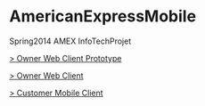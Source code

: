 AmericanExpressMobile
=====================

Spring2014 AMEX InfoTechProjet


[ > Owner Web Client Prototype](../../../AmexOwnerWebClientDemo)

[ > Owner Web Client](../../../AmexOwnerWebClient)

[ > Customer Mobile Client](../../../AmexCustomerMobileClient)
